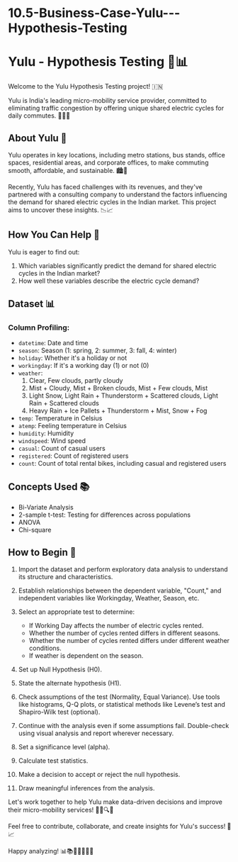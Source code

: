 # 10.5-Business-Case-Yulu---Hypothesis-Testing

# Yulu - Hypothesis Testing 🛴📊

Welcome to the Yulu Hypothesis Testing project! 🇮🇳

Yulu is India's leading micro-mobility service provider, committed to eliminating traffic congestion by offering unique shared electric cycles for daily commutes. 🚴‍♂️🛴

## About Yulu 🚀

Yulu operates in key locations, including metro stations, bus stands, office spaces, residential areas, and corporate offices, to make commuting smooth, affordable, and sustainable. 🏙️🏢

Recently, Yulu has faced challenges with its revenues, and they've partnered with a consulting company to understand the factors influencing the demand for shared electric cycles in the Indian market. This project aims to uncover these insights. 📉📈

## How You Can Help 🤝

Yulu is eager to find out:

1. Which variables significantly predict the demand for shared electric cycles in the Indian market?
2. How well these variables describe the electric cycle demand?

## Dataset 📊

### Column Profiling:

- `datetime`: Date and time
- `season`: Season (1: spring, 2: summer, 3: fall, 4: winter)
- `holiday`: Whether it's a holiday or not
- `workingday`: If it's a working day (1) or not (0)
- `weather`:
  1. Clear, Few clouds, partly cloudy
  2. Mist + Cloudy, Mist + Broken clouds, Mist + Few clouds, Mist
  3. Light Snow, Light Rain + Thunderstorm + Scattered clouds, Light Rain + Scattered clouds
  4. Heavy Rain + Ice Pallets + Thunderstorm + Mist, Snow + Fog
- `temp`: Temperature in Celsius
- `atemp`: Feeling temperature in Celsius
- `humidity`: Humidity
- `windspeed`: Wind speed
- `casual`: Count of casual users
- `registered`: Count of registered users
- `count`: Count of total rental bikes, including casual and registered users

## Concepts Used 📚

- Bi-Variate Analysis
- 2-sample t-test: Testing for differences across populations
- ANOVA
- Chi-square

## How to Begin 🏁

1. Import the dataset and perform exploratory data analysis to understand its structure and characteristics.
2. Establish relationships between the dependent variable, "Count," and independent variables like Workingday, Weather, Season, etc.
3. Select an appropriate test to determine:
   - If Working Day affects the number of electric cycles rented.
   - Whether the number of cycles rented differs in different seasons.
   - Whether the number of cycles rented differs under different weather conditions.
   - If weather is dependent on the season.

4. Set up Null Hypothesis (H0).
5. State the alternate hypothesis (H1).
6. Check assumptions of the test (Normality, Equal Variance). Use tools like histograms, Q-Q plots, or statistical methods like Levene’s test and Shapiro-Wilk test (optional).
7. Continue with the analysis even if some assumptions fail. Double-check using visual analysis and report wherever necessary.
8. Set a significance level (alpha).
9. Calculate test statistics.
10. Make a decision to accept or reject the null hypothesis.
11. Draw meaningful inferences from the analysis.

Let's work together to help Yulu make data-driven decisions and improve their micro-mobility services! 🚴‍♀️🔍💡

Feel free to contribute, collaborate, and create insights for Yulu's success! 🌟📈

Happy analyzing! 📊📚🛴👩‍💼👨‍💼
